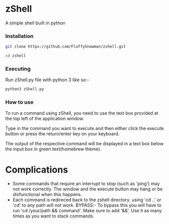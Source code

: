 # zShell

A simple shell built in python

### Installation

```bash
git clone https://github.com/FluffySnowman/zshell.git

cd zshell
```

### Executing

Run zShell.py file with python 3 like so:-

```bash
python3 zShell.py
```

### How to use

To run a command using zShell, you need to use the text box provided at the top left of the application window.

Type in the command you want to execute and then either click the execute button or press the return/enter key on your keyboard.

The output of the respective command will be displayed in a text box below the input box in green text(homebrew theme).

# Complications

- Some commands that require an interrupt to stop (such as 'ping') may not work correctly. The window and the execute button may hang or be disfunctional when this happens.
- Each command is redireced back to the zshell directory. using 'cd ..' or 'cd' to any path will not work. BYPASS:- To bypass this you will have to run 'cd /your/path && command'. Make sure to add '&&'. Use it as many times as you want to stack commands.